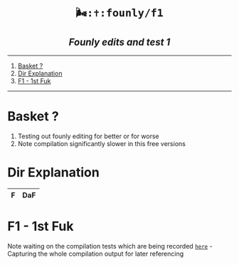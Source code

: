 <h1 align="center"><code> 🌬️:✝️:founly/f1 </code></h1>
<h2 align="center"><i> Founly edits and test 1</i></h2>

----
1. [Basket ?](#basket-)
2. [Dir Explanation](#dir-explanation)
3. [F1 - 1st Fuk](#f1---1st-fuk)

----

# Basket ? 

1. Testing out founly editing for better or for worse 
2. Note compilation significantly slower in this free versions

# Dir Explanation 

F | DaF
|:--:|:--:|

# F1 - 1st Fuk 

Note waiting on the compilation tests which are being recorded [`here`](./banty/n1.txt) - Capturing the whole compilation output for later referencing


